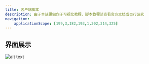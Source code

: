 ```yaml
---
title: 客户端脚本
description: 由于本站更偏向于可视化教程，脚本教程请查看官方文档或自行研究
navigation:
    applicationScope: [199,3,182,193,1,302,314,325]
---
```


## 界面展示

![alt text](https://assbak.gcw.wiki/gcw/image/zh_hans/commands/logic/clientscript/image.png)
